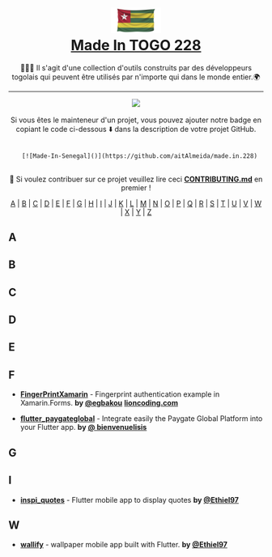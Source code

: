 
<h1 align="center">
  <img src="assets/madein228.png" width="100px" />
  <br/>
  <a href="#" target="blank_">Made In TOGO 228</a>
</h1>


<p align="center">
👨🏽‍💻 Il s'agit d'une collection d'outils construits par des développeurs togolais qui peuvent être utilisés par n'importe qui dans le monde entier.🌍
</p>

---

<p align="center">
<a href="https://github.com/aitAlmeida/made.in.228"><img src="assets/"></a>
</p>

<p align="center">
Si vous êtes le mainteneur d'un projet, vous pouvez ajouter notre badge en copiant le code ci-dessous ⬇️ dans la description de votre projet GitHub.
</p>


<p align="center">
<pre align="center">
  <code>
  [![Made-In-Senegal]()](https://github.com/aitAlmeida/made.in.228)
  </code>
</pre>
</p>


<p align="center">
🚧 Si voulez contribuer sur ce projet veuillez lire ceci <strong><a href="https://github.com/aitAlmeida/made.in.228/blob/main/CONTRIBUTING.md">CONTRIBUTING.md</a></strong> en premier !
</p>


<div align="center">
<a href="#A">A</a> | <a href="#B">B</a> | <a href="#C">C</a> | <a href="#D">D</a> | <a href="#E">E</a> | 
<a href="#F">F</a> | <a href="#G">G</a> | <a href="#H">H</a> | <a href="#I">I</a> | <a href="#J">J</a> | 
<a href="#K">K</a> | <a href="#L">L</a> | <a href="#M">M</a> | <a href="#N">N</a> | <a href="#O">O</a> | 
<a href="#P">P</a> | <a href="#Q">Q</a> | <a href="#R">R</a> | <a href="#S">S</a> | <a href="#T">T</a> | 
<a href="#U">U</a> | <a href="#V">V</a> | <a href="#W">W</a> | <a href="#X">X</a> | <a href="#Y">Y</a> | 
<a href="#Z">Z</a>
</div>


## <a name="A"> </a>A


## <a name="B"> </a>B


## <a name="C"> </a>C


## <a name="D"> </a>D


## <a name="E"> </a>E


## <a name="F"> </a>F

- **[FingerPrintXamarin](https://github.com/egbakou/FingerPrintXamarin)** - Fingerprint authentication example in Xamarin.Forms. 
**by [@egbakou](https://github.com/egbakou/egbakou)**
**[lioncoding.com](https://lioncoding.com/)**

- **[flutter_paygateglobal](https://github.com/bienvenuelisis/flutter_paygateglobal)** - Integrate easily the Paygate Global Platform into your Flutter app. **by [@ bienvenuelisis](https://github.com/bienvenuelisis/bienvenuelisis)** 

## <a name="G"> </a>G


## <a name="I"> </a>I

- **[inspi_quotes](https://github.com/Ethiel97/inspi_quotes)** - Flutter mobile app to display quotes **by [@Ethiel97](https://github.com/Ethiel97/Ethiel97)**

## <a name="W"> </a>W

- **[wallify](https://github.com/Ethiel97/wallify)** - wallpaper mobile app built with Flutter. **by [@Ethiel97](https://github.com/Ethiel97/Ethiel97)**

